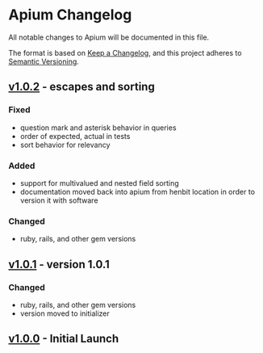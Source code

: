 # Apium Changelog

All notable changes to Apium will be documented in this file.

The format is based on [Keep a Changelog](https://keepachangelog.com/en/1.0.0/),
and this project adheres to [Semantic
Versioning](https://semver.org/spec/v2.0.0.html).

<!-- Template - Please preserve this order of sections
## [Unreleased] - Brief description
[Unreleased]: https://github.com/CDRH/api/compare/v#.#.#...dev

### Fixed

### Added

### Changed

### Removed

### Migration

### Deprecated

### Contributors
-->

## [v1.0.2](https://github.com/CDRH/api/compare/v1.0.1...v1.0.2) - escapes and sorting

### Fixed
- question mark and asterisk behavior in queries
- order of expected, actual in tests
- sort behavior for relevancy

### Added
- support for multivalued and nested field sorting
- documentation moved back into apium from henbit location in order to version it with software

### Changed
- ruby, rails, and other gem versions

## [v1.0.1](https://github.com/CDRH/api/compare/v1.00...v1.0.1) - version 1.0.1

### Changed
- ruby, rails, and other gem versions
- version moved to initializer

## [v1.0.0](https://github.com/CDRH/api/tree/v1.0.0) - Initial Launch
